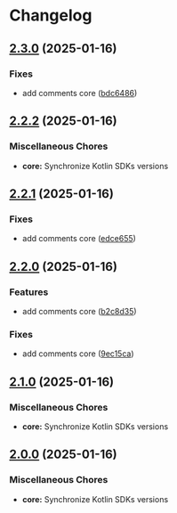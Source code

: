 # Changelog

## [2.3.0](https://github.com/1abhishekpandey/abhishek-kotlin/compare/v2.2.2...v2.3.0) (2025-01-16)

### Fixes

* add comments core ([bdc6486](https://github.com/1abhishekpandey/abhishek-kotlin/commit/bdc6486))


## [2.2.2](https://github.com/1abhishekpandey/abhishek-kotlin/compare/v2.2.1...v2.2.2) (2025-01-16)

### Miscellaneous Chores

* **core:** Synchronize Kotlin SDKs versions


## [2.2.1](https://github.com/1abhishekpandey/abhishek-kotlin/compare/v2.2.0...v2.2.1) (2025-01-16)

### Fixes

* add comments core ([edce655](https://github.com/1abhishekpandey/abhishek-kotlin/commit/edce655))


## [2.2.0](https://github.com/1abhishekpandey/abhishek-kotlin/compare/v2.1.0...v2.2.0) (2025-01-16)

### Features

* add comments core ([b2c8d35](https://github.com/1abhishekpandey/abhishek-kotlin/commit/b2c8d35))

### Fixes

* add comments core ([9ec15ca](https://github.com/1abhishekpandey/abhishek-kotlin/commit/9ec15ca))


## [2.1.0](https://github.com/1abhishekpandey/abhishek-kotlin/compare/v2.0.0...v2.1.0) (2025-01-16)

### Miscellaneous Chores

* **core:** Synchronize Kotlin SDKs versions


## [2.0.0](https://github.com/1abhishekpandey/abhishek-kotlin/compare/v1.0.0...v2.0.0) (2025-01-16)

### Miscellaneous Chores

* **core:** Synchronize Kotlin SDKs versions

